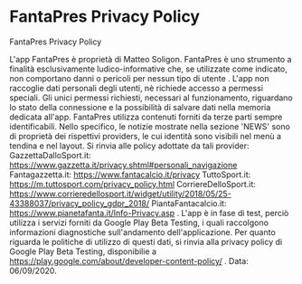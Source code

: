 # FantaPres Privacy Policy
FantaPres Privacy Policy

L'app FantaPres è proprietà di Matteo Soligon. 
FantaPres è uno strumento a finalità esclusivamente ludico-informative che, se utilizzate come indicato, non comportano danni o pericoli per nessun tipo di utente . 
L'app non raccoglie dati personali degli utenti, nè richiede accesso a permessi speciali. Gli unici permessi richiesti, necessari al funzionamento, riguardano lo stato della connessione e la possibilità di salvare dati nella memoria dedicata all'app. 
FantaPres utilizza contenuti forniti da terze parti sempre identificabili. Nello specifico, le notizie mostrate nella sezione 'NEWS' sono di proprietà dei rispettivi providers, le cui identità sono visibili nel menù a tendina e nel layout. Si rinvia alle policy adottate da tali provider: GazzettaDalloSport.it: https://www.gazzetta.it/privacy.shtml#personali_navigazione Fantagazzetta.it: https://www.fantacalcio.it/privacy TuttoSport.it: https://m.tuttosport.com/privacy_policy.html CorriereDelloSport.it: https://www.corrieredellosport.it/widget/utility/2018/05/25-43388037/privacy_policy_gdpr_2018/ PiantaFantacalcio.it: https://www.pianetafanta.it/Info-Privacy.asp . 
L'app è in fase di test, perciò utilizza i servizi forniti da Google Play Beta Testing, i quali raccolgono informazioni diagnostiche sull'andamento dell'applicazione. Per quanto riguarda le politiche di utilizzo di questi dati, si rinvia alla privacy policy di Google Play Beta Testing, disponibilie a https://play.google.com/about/developer-content-policy/ . 
Data: 06/09/2020.
